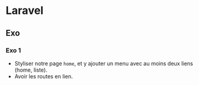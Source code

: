 # Laravel

## Exo
### Exo 1
- Styliser notre page ```home```, et y ajouter un menu avec au moins deux liens (home, liste).
- Avoir les routes en lien.